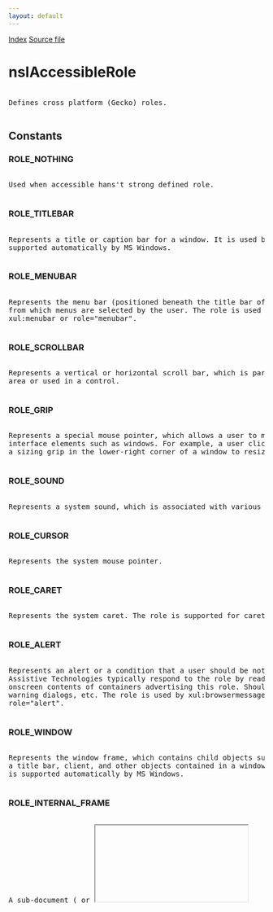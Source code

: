 ```yaml
---
layout: default
---
```

<div id='links'><a href="../index.html">Index</a>
<a href="http://dxr.mozilla.org/mozilla-central/source/accessible/interfaces/nsIAccessibleRole.idl">Source file</a>
</div>

# nsIAccessibleRole #
<pre>  
Defines cross platform (Gecko) roles.  
  
</pre>
## Constants ##

### ROLE_NOTHING ###
<pre>  
Used when accessible hans't strong defined role.  
  
</pre>
### ROLE_TITLEBAR ###
<pre>  
Represents a title or caption bar for a window. It is used by MSAA only,  
supported automatically by MS Windows.  
  
</pre>
### ROLE_MENUBAR ###
<pre>  
Represents the menu bar (positioned beneath the title bar of a window)  
from which menus are selected by the user. The role is used by  
xul:menubar or role="menubar".  
  
</pre>
### ROLE_SCROLLBAR ###
<pre>  
Represents a vertical or horizontal scroll bar, which is part of the client  
area or used in a control.  
  
</pre>
### ROLE_GRIP ###
<pre>  
Represents a special mouse pointer, which allows a user to manipulate user  
interface elements such as windows. For example, a user clicks and drags  
a sizing grip in the lower-right corner of a window to resize it.  
  
</pre>
### ROLE_SOUND ###
<pre>  
Represents a system sound, which is associated with various system events.  
  
</pre>
### ROLE_CURSOR ###
<pre>  
Represents the system mouse pointer.  
  
</pre>
### ROLE_CARET ###
<pre>  
Represents the system caret. The role is supported for caret.  
  
</pre>
### ROLE_ALERT ###
<pre>  
Represents an alert or a condition that a user should be notified about.  
Assistive Technologies typically respond to the role by reading the entire  
onscreen contents of containers advertising this role. Should be used for  
warning dialogs, etc. The role is used by xul:browsermessage,  
role="alert".  
  
</pre>
### ROLE_WINDOW ###
<pre>  
Represents the window frame, which contains child objects such as  
a title bar, client, and other objects contained in a window. The role  
is supported automatically by MS Windows.  
  
</pre>
### ROLE_INTERNAL_FRAME ###
<pre>  
A sub-document (<frame> or <iframe>)  
  
</pre>
### ROLE_MENUPOPUP ###
<pre>  
Represents a menu, which presents a list of options from which the user can  
make a selection to perform an action. It is used for role="menu".  
  
</pre>
### ROLE_MENUITEM ###
<pre>  
Represents a menu item, which is an entry in a menu that a user can choose  
to carry out a command, select an option. It is used for xul:menuitem,  
role="menuitem".  
  
</pre>
### ROLE_TOOLTIP ###
<pre>  
Represents a ToolTip that provides helpful hints.  
  
</pre>
### ROLE_APPLICATION ###
<pre>  
Represents a main window for an application. It is used for  
role="application". Also refer to ROLE_APP_ROOT  
  
</pre>
### ROLE_DOCUMENT ###
<pre>  
Represents a document window. A document window is always contained within  
an application window. It is used for role="document".  
  
</pre>
### ROLE_PANE ###
<pre>  
Represents a pane within a frame or document window. Users can navigate  
between panes and within the contents of the current pane, but cannot  
navigate between items in different panes. Thus, panes represent a level  
of grouping lower than frame windows or documents, but above individual  
controls. It is used for the first child of a <frame> or <iframe>.  
  
</pre>
### ROLE_CHART ###
<pre>  
Represents a graphical image used to represent data.  
  
</pre>
### ROLE_DIALOG ###
<pre>  
Represents a dialog box or message box. It is used for xul:dialog,   
role="dialog".  
  
</pre>
### ROLE_BORDER ###
<pre>  
Represents a window border.  
  
</pre>
### ROLE_GROUPING ###
<pre>  
Logically groups other objects. There is not always a parent-child  
relationship between the grouping object and the objects it contains. It  
is used for html:textfield, xul:groupbox, role="group".  
  
</pre>
### ROLE_SEPARATOR ###
<pre>  
Used to visually divide a space into two regions, such as a separator menu  
item or a bar that divides split panes within a window. It is used for  
xul:separator, html:hr, role="separator".  
  
</pre>
### ROLE_TOOLBAR ###
<pre>  
Represents a toolbar, which is a grouping of controls (push buttons or  
toggle buttons) that provides easy access to frequently used features. It  
is used for xul:toolbar, role="toolbar".  
  
</pre>
### ROLE_STATUSBAR ###
<pre>  
Represents a status bar, which is an area at the bottom of a window that  
displays information about the current operation, state of the application,  
or selected object. The status bar has multiple fields, which display  
different kinds of information. It is used for xul:statusbar.  
  
</pre>
### ROLE_TABLE ###
<pre>  
Represents a table that contains rows and columns of cells, and optionally,  
row headers and column headers. It is used for html:table,  
role="grid". Also refer to the following roles: ROLE_COLUMNHEADER,  
ROLE_ROWHEADER, ROLE_COLUMN, ROLE_ROW, ROLE_CELL.  
  
</pre>
### ROLE_COLUMNHEADER ###
<pre>  
Represents a column header, providing a visual label for a column in  
a table. It is used for XUL tree column headers, html:th,  
role="colheader". Also refer to ROLE_TABLE.  
  
</pre>
### ROLE_ROWHEADER ###
<pre>  
Represents a row header, which provides a visual label for a table row.  
It is used for role="rowheader". Also, see ROLE_TABLE.  
  
</pre>
### ROLE_COLUMN ###
<pre>  
Represents a column of cells within a table. Also, see ROLE_TABLE.  
  
</pre>
### ROLE_ROW ###
<pre>  
Represents a row of cells within a table. Also, see ROLE_TABLE.  
  
</pre>
### ROLE_CELL ###
<pre>  
Represents a cell within a table. It is used for html:td,  
xul:tree cell and xul:listcell. Also, see ROLE_TABLE.  
  
</pre>
### ROLE_LINK ###
<pre>  
Represents a link to something else. This object might look like text or  
a graphic, but it acts like a button. It is used for  
xul:label@class="text-link", html:a, html:area.  
  
</pre>
### ROLE_HELPBALLOON ###
<pre>  
Displays a Help topic in the form of a ToolTip or Help balloon.  
  
</pre>
### ROLE_CHARACTER ###
<pre>  
Represents a cartoon-like graphic object, such as Microsoft Office  
Assistant, which is displayed to provide help to users of an application.  
  
</pre>
### ROLE_LIST ###
<pre>  
Represents a list box, allowing the user to select one or more items. It  
is used for xul:listbox, html:select@size, role="list". See also  
ROLE_LIST_ITEM.  
  
</pre>
### ROLE_LISTITEM ###
<pre>  
Represents an item in a list. See also ROLE_LIST.  
  
</pre>
### ROLE_OUTLINE ###
<pre>  
Represents an outline or tree structure, such as a tree view control,  
that displays a hierarchical list and allows the user to expand and  
collapse branches. Is is used for role="tree".  
  
</pre>
### ROLE_OUTLINEITEM ###
<pre>  
Represents an item in an outline or tree structure. It is used for  
role="treeitem".  
  
</pre>
### ROLE_PAGETAB ###
<pre>  
Represents a page tab, it is a child of a page tab list. It is used for  
xul:tab, role="treeitem". Also refer to ROLE_PAGETABLIST.  
  
</pre>
### ROLE_PROPERTYPAGE ###
<pre>  
Represents a property sheet. It is used for xul:tabpanel,  
role="tabpanel".  
  
</pre>
### ROLE_INDICATOR ###
<pre>  
Represents an indicator, such as a pointer graphic, that points to the  
current item.  
  
</pre>
### ROLE_GRAPHIC ###
<pre>  
Represents a picture. Is is used for xul:image, html:img.  
  
</pre>
### ROLE_STATICTEXT ###
<pre>  
Represents read-only text, such as labels for other controls or  
instructions in a dialog box. Static text cannot be modified or selected.  
Is is used for xul:label, xul:description, html:label, role="label".  
  
</pre>
### ROLE_TEXT_LEAF ###
<pre>  
Represents selectable text that allows edits or is designated read-only.  
  
</pre>
### ROLE_PUSHBUTTON ###
<pre>  
Represents a push button control. It is used for xul:button, html:button,  
role="button".  
  
</pre>
### ROLE_CHECKBUTTON ###
<pre>  
Represents a check box control. It is used for xul:checkbox,  
html:input@type="checkbox", role="checkbox".  
  
</pre>
### ROLE_RADIOBUTTON ###
<pre>  
Represents an option button, also called a radio button. It is one of a  
group of mutually exclusive options. All objects sharing a single parent  
that have this attribute are assumed to be part of single mutually  
exclusive group. It is used for xul:radio, html:input@type="radio",  
role="radio".  
  
</pre>
### ROLE_COMBOBOX ###
<pre>  
Represents a combo box; an edit control with an associated list box that  
provides a set of predefined choices. It is used for html:select,  
xul:menulist, role="combobox".  
  
</pre>
### ROLE_DROPLIST ###
<pre>  
Represents the calendar control.  
  
</pre>
### ROLE_PROGRESSBAR ###
<pre>  
Represents a progress bar, dynamically showing the user the percent  
complete of an operation in progress. It is used for xul:progressmeter,  
role="progressbar".  
  
</pre>
### ROLE_DIAL ###
<pre>  
Represents a dial or knob whose purpose is to allow a user to set a value.  
  
</pre>
### ROLE_HOTKEYFIELD ###
<pre>  
Represents a hot-key field that allows the user to enter a combination or  
sequence of keystrokes.  
  
</pre>
### ROLE_SLIDER ###
<pre>  
Represents a slider, which allows the user to adjust a setting in given  
increments between minimum and maximum values. It is used by xul:scale,  
role="slider".  
  
</pre>
### ROLE_SPINBUTTON ###
<pre>  
Represents a spin box, which is a control that allows the user to increment  
or decrement the value displayed in a separate "buddy" control associated  
with the spin box. It is used for xul:spinbuttons.  
  
</pre>
### ROLE_DIAGRAM ###
<pre>  
Represents a graphical image used to diagram data. It is used for svg:svg.  
  
</pre>
### ROLE_ANIMATION ###
<pre>  
Represents an animation control, which contains content that changes over  
time, such as a control that displays a series of bitmap frames.  
  
</pre>
### ROLE_EQUATION ###
<pre>  
Represents a mathematical equation. It is used by MATHML, where there is a  
rich DOM subtree for an equation. Use ROLE_FLAT_EQUATION for <img role="math" alt="[TeX]"/>  
  
</pre>
### ROLE_BUTTONDROPDOWN ###
<pre>  
Represents a button that drops down a list of items.  
  
</pre>
### ROLE_BUTTONMENU ###
<pre>  
Represents a button that drops down a menu.  
  
</pre>
### ROLE_BUTTONDROPDOWNGRID ###
<pre>  
Represents a button that drops down a grid. It is used for xul:colorpicker.  
  
</pre>
### ROLE_WHITESPACE ###
<pre>  
Represents blank space between other objects.  
  
</pre>
### ROLE_PAGETABLIST ###
<pre>  
Represents a container of page tab controls. Is it used for xul:tabs,  
DHTML: role="tabs". Also refer to ROLE_PAGETAB.  
  
</pre>
### ROLE_CLOCK ###
<pre>  
Represents a control that displays time.  
  
</pre>
### ROLE_SPLITBUTTON ###
<pre>  
Represents a button on a toolbar that has a drop-down list icon directly  
adjacent to the button.  
  
</pre>
### ROLE_IPADDRESS ###
<pre>  
Represents an edit control designed for an Internet Protocol (IP) address.  
The edit control is divided into sections for the different parts of the  
IP address.  
  
</pre>
### ROLE_ACCEL_LABEL ###
<pre>  
Represents a label control that has an accelerator.  
  
</pre>
### ROLE_ARROW ###
<pre>  
Represents an arrow in one of the four cardinal directions.  
  
</pre>
### ROLE_CANVAS ###
<pre>  
Represents a control that can be drawn into and is used to trap events.  
It is used for html:canvas.  
  
</pre>
### ROLE_CHECK_MENU_ITEM ###
<pre>  
Represents a menu item with a check box.  
  
</pre>
### ROLE_COLOR_CHOOSER ###
<pre>  
Represents a specialized dialog that lets the user choose a color.  
  
</pre>
### ROLE_DATE_EDITOR ###
<pre>  
Represents control whose purpose is to allow a user to edit a date.  
  
</pre>
### ROLE_DESKTOP_ICON ###
<pre>  
An iconified internal frame in an ROLE_DESKTOP_PANE. Also refer to  
ROLE_INTERNAL_FRAME.  
  
</pre>
### ROLE_DESKTOP_FRAME ###
<pre>  
A desktop pane. A pane that supports internal frames and iconified  
versions of those internal frames.  
  
</pre>
### ROLE_DIRECTORY_PANE ###
<pre>  
A directory pane. A pane that allows the user to navigate through  
and select the contents of a directory. May be used by a file chooser.  
Also refer to ROLE_FILE_CHOOSER.  
  
</pre>
### ROLE_FILE_CHOOSER ###
<pre>  
A file chooser. A specialized dialog that displays the files in the  
directory and lets the user select a file, browse a different directory,  
or specify a filename. May use the directory pane to show the contents of  
a directory. Also refer to ROLE_DIRECTORY_PANE.  
  
</pre>
### ROLE_FONT_CHOOSER ###
<pre>  
A font chooser. A font chooser is a component that lets the user pick  
various attributes for fonts.  
  
</pre>
### ROLE_CHROME_WINDOW ###
<pre>  
Frame role. A top level window with a title bar, border, menu bar, etc.  
It is often used as the primary window for an application.  
  
</pre>
### ROLE_GLASS_PANE ###
<pre>  
 A glass pane. A pane that is guaranteed to be painted on top of all  
panes beneath it. Also refer to ROLE_ROOT_PANE.  
  
</pre>
### ROLE_HTML_CONTAINER ###
<pre>  
A document container for HTML, whose children represent the document  
content.  
  
</pre>
### ROLE_ICON ###
<pre>  
A small fixed size picture, typically used to decorate components.  
  
</pre>
### ROLE_LABEL ###
<pre>  
Presents an icon or short string in an interface.  
  
</pre>
### ROLE_LAYERED_PANE ###
<pre>  
A layered pane. A specialized pane that allows its children to be drawn  
in layers, providing a form of stacking order. This is usually the pane  
that holds the menu bar as  well as the pane that contains most of the  
visual components in a window. Also refer to ROLE_GLASS_PANE and  
ROLE_ROOT_PANE.  
  
</pre>
### ROLE_OPTION_PANE ###
<pre>  
A specialized pane whose primary use is inside a dialog.  
  
</pre>
### ROLE_PASSWORD_TEXT ###
<pre>  
A text object uses for passwords, or other places where the text content  
is not shown visibly to the user.  
  
</pre>
### ROLE_POPUP_MENU ###
<pre>  
A temporary window that is usually used to offer the user a list of  
choices, and then hides when the user selects one of those choices.  
  
</pre>
### ROLE_RADIO_MENU_ITEM ###
<pre>  
A radio button that is a menu item.  
  
</pre>
### ROLE_ROOT_PANE ###
<pre>  
A root pane. A specialized pane that has a glass pane and a layered pane  
as its children. Also refer to ROLE_GLASS_PANE and ROLE_LAYERED_PANE.  
  
</pre>
### ROLE_SCROLL_PANE ###
<pre>  
A scroll pane. An object that allows a user to incrementally view a large  
amount of information.  Its children can include scroll bars and a  
viewport. Also refer to ROLE_VIEW_PORT.  
  
</pre>
### ROLE_SPLIT_PANE ###
<pre>  
A split pane. A specialized panel that presents two other panels at the  
same time. Between the two panels is a divider the user can manipulate to  
make one panel larger and the other panel smaller.  
  
</pre>
### ROLE_TABLE_COLUMN_HEADER ###
<pre>  
The header for a column of a table.  
XXX: it looks this role is dupe of ROLE_COLUMNHEADER.  
  
</pre>
### ROLE_TABLE_ROW_HEADER ###
<pre>  
The header for a row of a table.  
XXX: it looks this role is dupe of ROLE_ROWHEADER  
  
</pre>
### ROLE_TEAR_OFF_MENU_ITEM ###
<pre>  
A menu item used to tear off and reattach its menu.  
  
</pre>
### ROLE_TERMINAL ###
<pre>  
Represents an accessible terminal.  
  
</pre>
### ROLE_TEXT_CONTAINER ###
<pre>  
Collection of objects that constitute a logical text entity.  
  
</pre>
### ROLE_TOGGLE_BUTTON ###
<pre>  
A toggle button. A specialized push button that can be checked or  
unchecked, but does not provide a separate indicator for the current state.  
  
</pre>
### ROLE_TREE_TABLE ###
<pre>  
Representas a control that is capable of expanding and collapsing rows as  
well as showing multiple columns of data.  
XXX: it looks like this role is dupe of ROLE_OUTLINE.  
  
</pre>
### ROLE_VIEWPORT ###
<pre>  
A viewport. An object usually used in a scroll pane. It represents the  
portion of the entire data that the user can see. As the user manipulates  
the scroll bars, the contents of the viewport can change. Also refer to  
ROLE_SCROLL_PANE.  
  
</pre>
### ROLE_HEADER ###
<pre>  
Header of a document page. Also refer to ROLE_FOOTER.  
  
</pre>
### ROLE_FOOTER ###
<pre>  
Footer of a document page. Also refer to ROLE_HEADER.  
  
</pre>
### ROLE_PARAGRAPH ###
<pre>  
A paragraph of text.  
  
</pre>
### ROLE_RULER ###
<pre>  
A ruler such as those used in word processors.  
  
</pre>
### ROLE_AUTOCOMPLETE ###
<pre>  
A text entry having dialog or list containing items for insertion into  
an entry widget, for instance a list of words for completion of a  
text entry. It is used for xul:textbox@autocomplete  
  
</pre>
### ROLE_EDITBAR ###
<pre>  
 An editable text object in a toolbar.  
  
</pre>
### ROLE_ENTRY ###
<pre>  
An control whose textual content may be entered or modified by the user.  
  
</pre>
### ROLE_CAPTION ###
<pre>  
A caption describing another object.  
  
</pre>
### ROLE_DOCUMENT_FRAME ###
<pre>  
A visual frame or container which contains a view of document content.  
Document frames may occur within another Document instance, in which case  
the second document may be said to be embedded in the containing instance.  
HTML frames are often ROLE_DOCUMENT_FRAME. Either this object, or a  
singleton descendant, should implement the Document interface.  
  
</pre>
### ROLE_HEADING ###
<pre>  
Heading.  
  
</pre>
### ROLE_PAGE ###
<pre>  
An object representing a page of document content.  It is used in documents  
which are accessed by the user on a page by page basis.  
  
</pre>
### ROLE_SECTION ###
<pre>  
A container of document content.  An example of the use of this role is to  
represent an html:div.  
  
</pre>
### ROLE_REDUNDANT_OBJECT ###
<pre>  
An object which is redundant with another object in the accessible  
hierarchy. ATs typically ignore objects with this role.  
  
</pre>
### ROLE_FORM ###
<pre>  
A container of form controls. An example of the use of this role is to  
represent an html:form.  
  
</pre>
### ROLE_IME ###
<pre>  
An object which is used to allow input of characters not found on a  
keyboard, such as the input of Chinese characters on a Western keyboard.  
  
</pre>
### ROLE_APP_ROOT ###
<pre>  
XXX: document this.  
  
</pre>
### ROLE_PARENT_MENUITEM ###
<pre>  
Represents a menu item, which is an entry in a menu that a user can choose  
to display another menu.  
  
</pre>
### ROLE_CALENDAR ###
<pre>  
A calendar that allows the user to select a date.  
  
</pre>
### ROLE_COMBOBOX_LIST ###
<pre>  
A list of items that is shown by combobox.  
  
</pre>
### ROLE_COMBOBOX_OPTION ###
<pre>  
A item of list that is shown by combobox;  
  
</pre>
### ROLE_IMAGE_MAP ###
<pre>  
An image map -- has child links representing the areas  
  
</pre>
### ROLE_OPTION ###
<pre>  
An option in a listbox  
  
</pre>
### ROLE_RICH_OPTION ###
<pre>  
A rich option in a listbox, it can have other widgets as children  
  
</pre>
### ROLE_LISTBOX ###
<pre>  
A list of options  
  
</pre>
### ROLE_FLAT_EQUATION ###
<pre>  
Represents a mathematical equation in the accessible name  
  
</pre>
### ROLE_GRID_CELL ###
<pre>  
Represents a cell within a grid. It is used for role="gridcell". Unlike  
ROLE_CELL, it allows the calculation of the accessible name from subtree.  
Also, see ROLE_TABLE.  
  
</pre>
### ROLE_EMBEDDED_OBJECT ###
<pre>  
Represents an embedded object. It is used for html:object or html:embed.  
  
</pre>
### ROLE_NOTE ###
<pre>  
A note. Originally intended to be hidden until activated, but now also used  
for things like html 'aside'.  
  
</pre>
### ROLE_FIGURE ###
<pre>  
A figure. Used for things like HTML5 figure element.  
  
</pre>
### ROLE_CHECK_RICH_OPTION ###
<pre>  
Represents a rich item with a check box.  
  
</pre>
### ROLE_DEFINITION_LIST ###
<pre>  
An HTML definition list <dl>  
  
</pre>
### ROLE_TERM ###
<pre>  
An HTML definition term <dt>  
  
</pre>
### ROLE_DEFINITION ###
<pre>  
An HTML definition <dd>  
  
</pre>
### ROLE_KEY ###
<pre>  
A keyboard or keypad key.  
  
</pre>